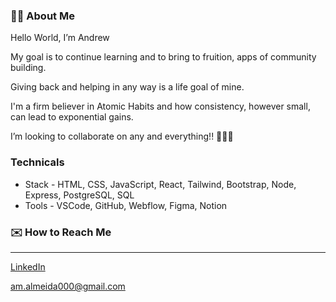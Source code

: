 ### 👋🏼 About Me

Hello World, I’m Andrew

My goal is to continue learning and to bring to fruition, apps of community building.

Giving back and helping in any way is a life goal of mine.

I'm a firm believer in Atomic Habits and how consistency, however small, can lead to exponential gains.
  
I’m looking to collaborate on any and everything!! 👨🏼‍💻

### Technicals

- Stack - HTML, CSS, JavaScript, React, Tailwind, Bootstrap, Node, Express, PostgreSQL, SQL
- Tools - VSCode, GitHub, Webflow, Figma, Notion

### ✉️ How to Reach Me
---
[LinkedIn](https://www.linkedin.com/in/andrew-almeida1/)

am.almeida000@gmail.com

<!---
Andrew-M-A/Andrew-M-A is a ✨ special ✨ repository because its `README.md` (this file) appears on your GitHub profile.
You can click the Preview link to take a look at your changes.
--->
